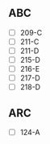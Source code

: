 
## ABC 
- [ ] 209-C
- [ ] 211-C
- [ ] 211-D
- [ ] 215-D
- [ ] 216-E
- [ ] 217-D
- [ ] 218-D

## ARC
- [ ] 124-A